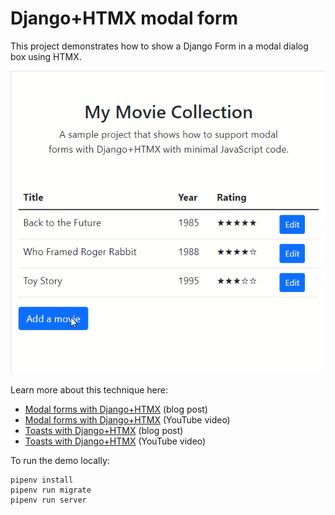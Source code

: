 # Django+HTMX modal form

This project demonstrates how to show a Django Form in a modal dialog box using HTMX.

![A video of the site](django-htmx-modal-form-10-fps.gif)

Learn more about this technique here:

* [Modal forms with Django+HTMX](https://blog.benoitblanchon.fr/django-htmx-modal-form/) (blog post)
* [Modal forms with Django+HTMX](https://youtu.be/3dyQigrEj8A) (YouTube video)
* [Toasts with Django+HTMX](https://blog.benoitblanchon.fr/django-htmx-toasts/) (blog post)
* [Toasts with Django+HTMX](https://youtu.be/pAtrj8A-Kl4) (YouTube video)

To run the demo locally:

```
pipenv install
pipenv run migrate
pipenv run server
```